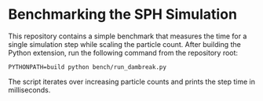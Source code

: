 # Benchmarking the SPH Simulation

This repository contains a simple benchmark that measures the time for a single simulation step while scaling the particle count. After building the Python extension, run the following command from the repository root:

```console
PYTHONPATH=build python bench/run_dambreak.py
```

The script iterates over increasing particle counts and prints the step time in milliseconds.
